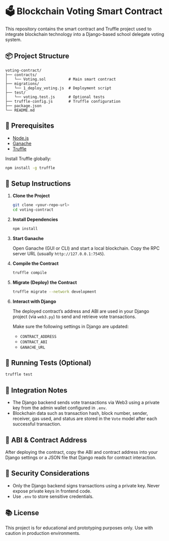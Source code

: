 # 🗳️ Blockchain Voting Smart Contract

This repository contains the smart contract and Truffle project used to integrate blockchain technology into a Django-based school delegate voting system.

## 📦 Project Structure

```
voting-contract/
├── contracts/
│   └── Voting.sol          # Main smart contract
├── migrations/
│   └── 1_deploy_voting.js  # Deployment script
├── test/
│   └── voting.test.js      # Optional tests
├── truffle-config.js       # Truffle configuration
├── package.json
└── README.md
```

## 🔧 Prerequisites

* [Node.js](https://nodejs.org/)
* [Ganache](https://trufflesuite.com/ganache/)
* [Truffle](https://trufflesuite.com/)

Install Truffle globally:

```bash
npm install -g truffle
```

## 🚀 Setup Instructions

1. **Clone the Project**

   ```bash
   git clone <your-repo-url>
   cd voting-contract
   ```

2. **Install Dependencies**

   ```bash
   npm install
   ```

3. **Start Ganache**

   Open Ganache (GUI or CLI) and start a local blockchain. Copy the RPC server URL (usually `http://127.0.0.1:7545`).

4. **Compile the Contract**

   ```bash
   truffle compile
   ```

5. **Migrate (Deploy) the Contract**

   ```bash
   truffle migrate --network development
   ```

6. **Interact with Django**

   The deployed contract’s address and ABI are used in your Django project (via `web3.py`) to send and retrieve vote transactions.

   Make sure the following settings in Django are updated:

   * `CONTRACT_ADDRESS`
   * `CONTRACT_ABI`
   * `GANACHE_URL`

## 🧪 Running Tests (Optional)

```bash
truffle test
```

## 📡 Integration Notes

* The Django backend sends vote transactions via Web3 using a private key from the admin wallet configured in `.env`.
* Blockchain data such as transaction hash, block number, sender, receiver, gas used, and status are stored in the `Vote` model after each successful transaction.

## 📁 ABI & Contract Address

After deploying the contract, copy the ABI and contract address into your Django settings or a JSON file that Django reads for contract interaction.

## 🔐 Security Considerations

* Only the Django backend signs transactions using a private key. Never expose private keys in frontend code.
* Use `.env` to store sensitive credentials.

## 📚 License

This project is for educational and prototyping purposes only. Use with caution in production environments.